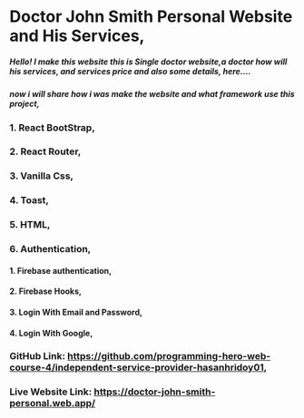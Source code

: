 # Doctor John Smith Personal Website and His Services,
##### Hello! I make this website this is Single doctor website,a doctor how will his services, and services price and also some details, here....
##### now i will share how i was make the website and what framework use this project,
### 1. React BootStrap,
### 2. React Router,
### 3. Vanilla Css,
### 4. Toast,
### 5. HTML,
### 6. Authentication,
####   1. Firebase authentication,
####   2. Firebase Hooks,
####   3. Login With Email and Password,
####   4. Login With Google,
### GitHub Link: https://github.com/programming-hero-web-course-4/independent-service-provider-hasanhridoy01,
### Live Website Link: https://doctor-john-smith-personal.web.app/